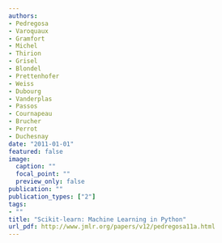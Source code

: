 ```yaml
---
authors:
- Pedregosa
- Varoquaux
- Gramfort
- Michel
- Thirion
- Grisel
- Blondel
- Prettenhofer
- Weiss
- Dubourg
- Vanderplas
- Passos
- Cournapeau
- Brucher
- Perrot
- Duchesnay
date: "2011-01-01"
featured: false
image:
  caption: ""
  focal_point: ""
  preview_only: false
publication: ""
publication_types: ["2"]
tags:
- ""
title: "Scikit-learn: Machine Learning in Python"
url_pdf: http://www.jmlr.org/papers/v12/pedregosa11a.html
---
```

